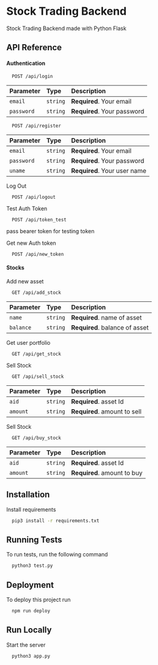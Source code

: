 
# Stock Trading Backend

Stock Trading Backend made with Python Flask 


## API Reference

#### Authentication

```http
  POST /api/login
```

| Parameter | Type     | Description                |
| :-------- | :------- | :------------------------- |
| `email` | `string` | **Required**. Your email  |
| `password` | `string` | **Required**. Your password  |


```http
  POST /api/register
```

| Parameter | Type     | Description                |
| :-------- | :------- | :------------------------- |
| `email` | `string` | **Required**. Your email  |
| `password` | `string` | **Required**. Your password  |
| `uname` | `string` | **Required**. Your user name  |

Log Out
```http
  POST /api/logout
```


Test Auth Token
```http
  POST /api/token_test
```

pass bearer token for testing token


Get new Auth token
```http
  POST /api/new_token
```
#### Stocks

Add new asset 
```http
  GET /api/add_stock
```

| Parameter | Type     | Description                |
| :-------- | :------- | :------------------------- |
| `name` | `string` | **Required**. name of asset |
| `balance` | `string` | **Required**. balance of asset  |


Get user portfolio
```http
  GET /api/get_stock
```


Sell Stock
```http
  GET /api/sell_stock
```
| Parameter | Type     | Description                |
| :-------- | :------- | :------------------------- |
| `aid` | `string` | **Required**. asset Id |
| `amount` | `string` | **Required**. amount to sell  |

Sell Stock
```http
  GET /api/buy_stock
```
| Parameter | Type     | Description                |
| :-------- | :------- | :------------------------- |
| `aid` | `string` | **Required**. asset Id |
| `amount` | `string` | **Required**. amount to buy  |

## Installation

Install requirements

```bash
  pip3 install -r requirements.txt
```
    
## Running Tests

To run tests, run the following command

```bash
  python3 test.py
```


## Deployment

To deploy this project run

```bash
  npm run deploy
```


## Run Locally

Start the server

```bash
  python3 app.py
```


